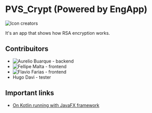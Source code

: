 # PVS_Crypt (Powered by EngApp)

![Icon creators](https://user-images.githubusercontent.com/17463488/32131110-3f934a76-bb7c-11e7-83aa-88f7f30b2dd4.jpeg)

It's an app that shows how RSA encryption works. 

## Contribuitors
+ ![Aurelio Buarque](https://github.com/ABuarque) - backend
+ ![Fellipe Malta](https://github.com/fmmalta) - frontend
+ ![Flavio Farias](https://github.com/ffpsj) - frontend
+ Hugo Davi - tester

## Important links
+ [On Kotlin running with JavaFX framework](https://annimon.com/article/2059)

